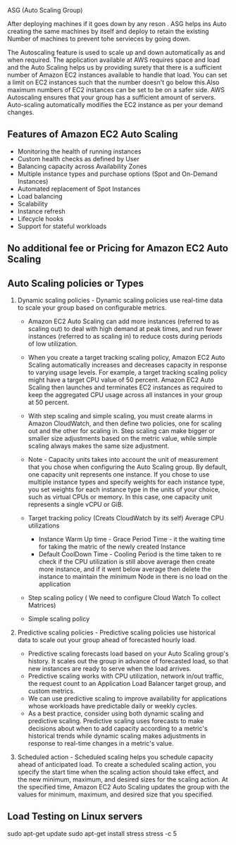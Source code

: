 ASG (Auto Scaling Group)

After deploying machines if it goes down by any reson . ASG helps ins Auto creating the same machines by itself and deploy to retain the existing Number of machines to prevent tohe servieces by going down.

The Autoscaling feature is used to scale up and down automatically as and when required.
The application available at AWS requires space and load and the Auto Scaling helps us by providing surety that there is a sufficient number of Amazon EC2 instances available to handle that load.
You can set a limit on EC2 instances such that the number doesn't go below this.Also maximum numbers of EC2 instances can be set to be on a safer side.
AWS Autoscaling ensures that your group has a sufficient amount of servers.
Auto-scaling automatically modifies the EC2 instance as per your demand changes.


## Features of Amazon EC2 Auto Scaling

- Monitoring the health of running instances
- Custom health checks as defined by User
- Balancing capacity across Availability Zones
- Multiple instance types and purchase options (Spot and On-Demand Instances)
- Automated replacement of Spot Instances
- Load balancing
- Scalability
- Instance refresh
- Lifecycle hooks
- Support for stateful workloads

## No additional fee or Pricing for Amazon EC2 Auto Scaling

## Auto Scaling policies or Types

1. Dynamic scaling policies - Dynamic scaling policies use real-time data to scale your group based on configurable metrics.
     - Amazon EC2 Auto Scaling can add more instances (referred to as scaling out) to deal with high demand at peak times, and run fewer instances (referred to as scaling in) to reduce costs during periods of low utilization. 

     - When you create a target tracking scaling policy, Amazon EC2 Auto Scaling automatically increases and decreases capacity in response to varying usage levels. For example, a target tracking scaling policy might have a target CPU value of 50 percent. Amazon EC2 Auto Scaling then launches and terminates EC2 instances as required to keep the aggregated CPU usage across all instances in your group at 50 percent.

     - With step scaling and simple scaling, you must create alarms in Amazon CloudWatch, and then define two policies, one for scaling out and the other for scaling in. Step scaling can make bigger or smaller size adjustments based on the metric value, while simple scaling always makes the same size adjustment.

     - Note - Capacity units takes into account the unit of measurement that you chose when configuring the Auto Scaling group. By default, one capacity unit represents one instance. If you chose to use multiple instance types and specify weights for each instance type, you set weights for each instance type in the units of your choice, such as virtual CPUs or memory. In this case, one capacity unit represents a single vCPU or GiB.

    - Target tracking policy (Creats CloudWatch by its self)
        Average CPU utilizations
         - Instance Warm Up time - Grace Period Time - it the waiting time for taking the matric of the newly created Instance
         - Default CoolDown Time - Cooling Period is the time taken to re check if the CPU utilization is still above average then create more instance, and if it went below average then delete the instance to maintain the minimum Node in there is no load on the application

    - Step scaling policy ( We need to configure Cloud Watch To collect Matrices)
    - Simple scaling policy

2. Predictive scaling policies -  Predictive scaling policies use historical data to scale out your group ahead of forecasted hourly load.
    - Predictive scaling forecasts load based on your Auto Scaling group's history. It scales out the group in advance of forecasted load, so that new instances are ready to serve when the load arrives.
    - Predictive scaling works with CPU utilization, network in/out traffic, the request count to an Application Load Balancer target group, and custom metrics. 
    - We can use predictive scaling to improve availability for applications whose workloads have predictable daily or weekly cycles.
    - As a best practice, consider using both dynamic scaling and predictive scaling. Predictive scaling uses forecasts to make decisions about when to add capacity according to a metric's historical trends while dynamic scaling makes adjustments in response to real-time changes in a metric's value.


3. Scheduled action - Scheduled scaling helps you schedule capacity ahead of anticipated load. To create a scheduled scaling action, you specify the start time when the scaling action should take effect, and the new minimum, maximum, and desired sizes for the scaling action. At the specified time, Amazon EC2 Auto Scaling updates the group with the values for minimum, maximum, and desired size that you specified.


## Load Testing on Linux servers

sudo apt-get update
sudo apt-get install stress
stress -c 5